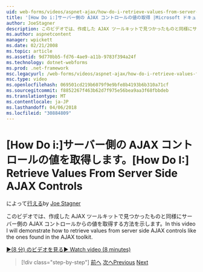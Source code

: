 ```yaml
---
uid: web-forms/videos/aspnet-ajax/how-do-i-retrieve-values-from-server-side-ajax-controls
title: '[How Do i:]サーバー側の AJAX コントロールの値の取得 |Microsoft ドキュメント'
author: JoeStagner
description: このビデオでは、作成した AJAX ツールキットで見つかったものと同様にサーバー側の AJAX コントロールからの値を取得する方法を示します。
ms.author: aspnetcontent
manager: wpickett
ms.date: 02/21/2008
ms.topic: article
ms.assetid: 9d770bb5-fd76-4ae9-a11b-9783f394a24f
ms.technology: dotnet-webforms
ms.prod: .net-framework
msc.legacyurl: /web-forms/videos/aspnet-ajax/how-do-i-retrieve-values-from-server-side-ajax-controls
msc.type: video
ms.openlocfilehash: 069501cd219b6079f9e9bfe8b4193b6b310a71cf
ms.sourcegitcommit: f8852267f463b62d7f975e56bea9aa3f68fbbdeb
ms.translationtype: MT
ms.contentlocale: ja-JP
ms.lasthandoff: 04/06/2018
ms.locfileid: "30884809"
---
```

<a name="how-do-i-retrieve-values-from-server-side-ajax-controls"></a><span data-ttu-id="b4ce5-103">[How Do i:]サーバー側の AJAX コントロールの値を取得します。</span><span class="sxs-lookup"><span data-stu-id="b4ce5-103">[How Do I:] Retrieve Values From Server Side AJAX Controls</span></span>
====================
<span data-ttu-id="b4ce5-104">によって[行える](https://github.com/JoeStagner)</span><span class="sxs-lookup"><span data-stu-id="b4ce5-104">by [Joe Stagner](https://github.com/JoeStagner)</span></span>

<span data-ttu-id="b4ce5-105">このビデオでは、作成した AJAX ツールキットで見つかったものと同様にサーバー側の AJAX コントロールからの値を取得する方法を示します。</span><span class="sxs-lookup"><span data-stu-id="b4ce5-105">In this video I will demonstrate how to retrieve values from server side AJAX controls like the ones found in the AJAX toolkit.</span></span>

[<span data-ttu-id="b4ce5-106">&#9654;(8 分) のビデオを見る</span><span class="sxs-lookup"><span data-stu-id="b4ce5-106">&#9654; Watch video (8 minutes)</span></span>](https://channel9.msdn.com/Blogs/ASP-NET-Site-Videos/how-do-i-retrieve-values-from-server-side-ajax-controls)

> [!div class="step-by-step"]
> <span data-ttu-id="b4ce5-107">[前へ](how-do-i-associate-ajax-client-behavior-with-an-aspnet-server-control.md)
> [次へ](two-simple-techniques-for-triggering-updates-to-update-panels.md)</span><span class="sxs-lookup"><span data-stu-id="b4ce5-107">[Previous](how-do-i-associate-ajax-client-behavior-with-an-aspnet-server-control.md)
[Next](two-simple-techniques-for-triggering-updates-to-update-panels.md)</span></span>
